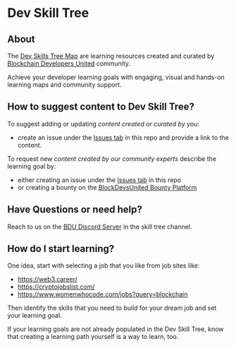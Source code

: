 # Dev Skill Tree

## About

The [Dev Skills Tree Map](https://app.learney.me/maps/devskilltree) are learning resources created and curated by [Blockchain Developers United](https://github.com/blockdevsunited) community. 

Achieve your developer learning goals with engaging, visual and hands-on learning maps and community support.  

## How to suggest content to Dev Skill Tree?

To suggest adding or updating _content created or curated by you_:
- create an issue under the [Issues tab](https://github.com/devskilltree/contribute/issues) in this repo and provide a link to the content. 

To request new _content created by our community experts_ describe the learning goal by: 
- either creating an issue under the [Issues tab](https://github.com/devskilltree/contribute/issues) in this repo
- or creating a bounty on the [BlockDevsUnited Bounty Platform](https://xdai.devcash.dev/bountyplatform)

## Have Questions or need help?

Reach to us on the [BDU Discord Server](https://discord.gg/GrYc649u3k) in the skill tree channel.

## How do I start learning?

One idea, start with selecting a job that you like from job sites like:

- https://web3.career/
- https://cryptojobslist.com/
- https://www.womenwhocode.com/jobs?query=blockchain

Then identify the skills that you need to build for your dream job and set your learning goal.

If your learning goals are not already populated in the Dev Skill Tree, know that creating a learning path yourself is a way to learn, too. 
